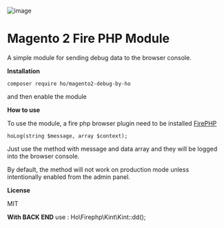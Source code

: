 ![image](https://user-images.githubusercontent.com/58277138/164987861-8807085c-4db7-4eea-bad3-7deb03d73d68.png)

# Magento 2 Fire PHP Module

A simple module for sending debug data to the browser console.


**Installation**

```
composer require ho/magento2-debug-by-ho
```

and then enable the module

**How to use**

To use the module, a fire php browser plugin need to be installed
[FirePHP](https://chrome.google.com/webstore/detail/firephp-official/ikfbpappjhegehjflebknjbhdocbgkdi/related?hl=en)

```
hoLog(string $message, array $context);
```
Just use the method with message and data array and they will be logged into the browser console.

By default, the method will not work on production mode unless intentionally enabled from the admin panel.

**License**

MIT

**With BACK END**
use : Ho\Firephp\Kint\Kint::dd();
